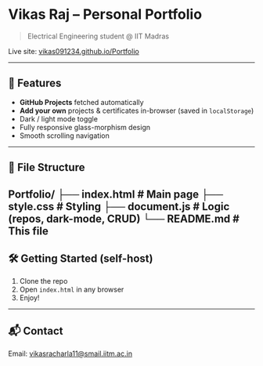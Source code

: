 
# Vikas Raj – Personal Portfolio
> Electrical Engineering student @ IIT Madras

Live site: [vikas091234.github.io/Portfolio](https://vikas091234.github.io/Portfolio)

---

## 🚀 Features
- **GitHub Projects** fetched automatically
- **Add your own** projects & certificates in-browser (saved in `localStorage`)
- Dark / light mode toggle
- Fully responsive glass-morphism design
- Smooth scrolling navigation

---

## 📁 File Structure

Portfolio/
├── index.html         # Main page
├── style.css          # Styling
├── document.js        # Logic (repos, dark-mode, CRUD)
└── README.md          # This file
---

## 🛠️ Getting Started (self-host)
1. Clone the repo
2. Open `index.html` in any browser
3. Enjoy!

---

## 📬 Contact
Email: [vikasracharla11@smail.iitm.ac.in](mailto:vikasracharla11@smail.iitm.ac.in)

